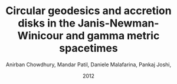 ---
title: "Circular geodesics and accretion disks in the Janis-Newman-Winicour and gamma metric spacetimes"
collection: publications
permalink: /publication/2012-Circular-geodesics-and-accretion-disks-in-the-Janis-Newman-Winicour-and-gamma-metric-spacetimes
author: ' Anirban Chowdhury,  Mandar Patil,  Daniele Malafarina,  Pankaj Joshi, '
date: 2012
venue: 'Phys. Rev. D'
volpages: ' 85 104031'
paperurl: 'https://link.aps.org/doi/10.1103/PhysRevD.85.104031'
citation: ' Anirban Chowdhury,  Mandar Patil,  Daniele Malafarina,  Pankaj Joshi,  Phys. Rev. D,  85 104031 (2012).'
---